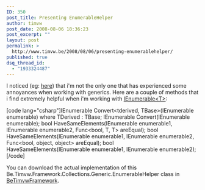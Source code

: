 ```yaml
---
ID: 350
post_title: Presenting EnumerableHelper
author: timvw
post_date: 2008-08-06 18:36:23
post_excerpt: ""
layout: post
permalink: >
  http://www.timvw.be/2008/08/06/presenting-enumerablehelper/
published: true
dsq_thread_id:
  - "1933324487"
---
```

<p>I noticed (eg: <a href="http://derek-says.blogspot.com/2008/08/generic-collections-and-inheritance.html">here</a>) that i'm not the only one that has experienced some annoyances when working with generics. Here are a couple of methods that i find extremely helpful when i'm working with  <a href="http://msdn.microsoft.com/en-us/library/9eekhta0.aspx">IEnumerable&lt;T&gt;</a>:</p>

[code lang="csharp"]IEnumerable<tbase> Convert<tderived, TBase>(IEnumerable<tderived> enumerable) where TDerived : TBase;
IEnumerable<t> Convert<t>(IEnumerable enumerable);
bool HaveSameElements<t>(IEnumerable<t> enumerable1, IEnumerable<t> enumerable2, Func<bool, T, T> areEqual);
bool HaveSameElements(IEnumerable enumerable1, IEnumerable enumerable2, Func<bool, object, object> areEqual);
bool HaveSameElements(IEnumerable enumerable1, IEnumerable enumerable2);[/code]
<p>You can download the actual implementation of this Be.Timvw.Framework.Collections.Generic.EnumerableHelper class in <a href="http://www.codeplex.com/BeTimvwFramework">BeTimvwFramework</a>.</p>